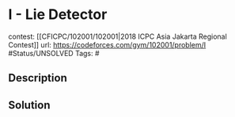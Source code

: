 # I - Lie Detector

contest: [[CFICPC/102001/102001|2018 ICPC Asia Jakarta Regional Contest]]
url: https://codeforces.com/gym/102001/problem/I
#Status/UNSOLVED
Tags: #

## Description

## Solution


